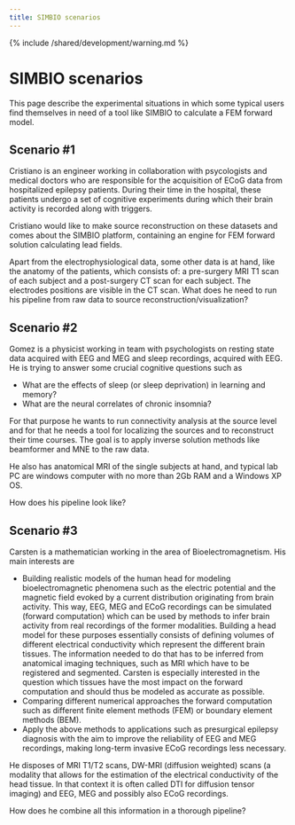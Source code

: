 ```yaml
---
title: SIMBIO scenarios
---
```


{% include /shared/development/warning.md %}

# SIMBIO scenarios

This page describe the experimental situations in which some typical users find themselves in need of a tool like SIMBIO to calculate a FEM forward model.

## Scenario #1

Cristiano is an engineer working in collaboration with psycologists and medical doctors who are responsible for the acquisition of ECoG data from hospitalized epilepsy patients.
During their time in the hospital, these patients undergo a set of cognitive experiments during which their brain activity is recorded along with triggers.

Cristiano would like to make source reconstruction on these datasets and comes about the SIMBIO platform, containing an engine for FEM forward solution calculating lead fields.

Apart from the electrophysiological data, some other data is at hand, like the anatomy of the patients, which consists of: a pre-surgery MRI T1 scan of each subject and a post-surgery CT scan for each subject. The electrodes positions are visible in the CT scan.
What does he need to run his pipeline from raw data to source reconstruction/visualization?

## Scenario #2

Gomez is a physicist working in team with psychologists on resting state data acquired with EEG and MEG and sleep recordings, acquired with EEG.
He is trying to answer some crucial cognitive questions such as

- What are the effects of sleep (or sleep deprivation) in learning and memory?
- What are the neural correlates of chronic insomnia?

For that purpose he wants to run connectivity analysis at the source level and for that he needs a tool for localizing the sources and to reconstruct their time courses. The goal is to apply inverse solution methods like beamformer and MNE to the raw data.

He also has anatomical MRI of the single subjects at hand, and typical lab PC are windows computer with no more than 2Gb RAM and a Windows XP OS.

How does his pipeline look like?

## Scenario #3

Carsten is a mathematician working in the area of Bioelectromagnetism. His main interests are

- Building realistic models of the human head for modeling bioelectromagnetic phenomena such as the electric potential and the magnetic field evoked by a current distribution originating from brain activity. This way, EEG, MEG and ECoG recordings can be simulated (forward computation) which can be used by methods to infer brain activity from real recordings of the former modalities. Building a head model for these purposes essentially consists of defining volumes of different electrical conductivity which represent the different brain tissues. The information needed to do that has to be inferred from anatomical imaging techniques, such as MRI which have to be registered and segmented. Carsten is especially interested in the question which tissues have the most impact on the forward computation and should thus be modeled as accurate as possible.
- Comparing different numerical approaches the forward computation such as different finite element methods (FEM) or boundary element methods (BEM).
- Apply the above methods to applications such as presurgical epilepsy diagnosis with the aim to improve the reliability of EEG and MEG recordings, making long-term invasive ECoG recordings less necessary.

He disposes of MRI T1/T2 scans, DW-MRI (diffusion weighted) scans (a modality that allows for the estimation of the electrical conductivity of the head tissue. In that context it is often called DTI for diffusion tensor imaging) and EEG, MEG and possibly also ECoG recordings.

How does he combine all this information in a thorough pipeline?
